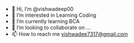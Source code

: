 - 👋 Hi, I’m @vishwadeep00
- 👀 I’m interested in Learning Coding
- 🌱 I’m currently learning BCA
- 💞️ I’m looking to collaborate on ...
- 📫 How to reach me vishwadee7317@gmail.com

<!---
vishwadeep00/vishwadeep00 is a ✨ special ✨ repository because its `README.md` (this file) appears on your GitHub profile.
You can click the Preview link to take a look at your changes.
--->
